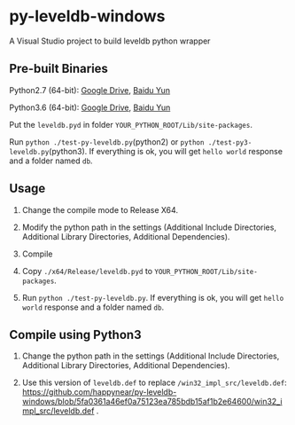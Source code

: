 # py-leveldb-windows
A Visual Studio project to build leveldb python wrapper

## Pre-built Binaries

Python2.7 (64-bit): [Google Drive](https://drive.google.com/open?id=0B0OhXbSTAU1HcFBJUTNyczF6RjQ), [Baidu Yun](http://pan.baidu.com/s/1dE3FDHR)

Python3.6 (64-bit): [Google Drive](https://drive.google.com/open?id=0B0OhXbSTAU1HLWFpS0NjcmZFZm8), [Baidu Yun](http://pan.baidu.com/s/1jI3LE8e)

Put the `leveldb.pyd` in folder `YOUR_PYTHON_ROOT/Lib/site-packages`. 

Run `python ./test-py-leveldb.py`(python2) or `python ./test-py3-leveldb.py`(python3). If everything is ok, you will get `hello world` response and a folder named `db`.

## Usage
1. Change the compile mode to Release X64.

2. Modify the python path in the settings (Additional Include Directories, Additional Library Directories, Additional Dependencies).

3. Compile

4. Copy `./x64/Release/leveldb.pyd` to `YOUR_PYTHON_ROOT/Lib/site-packages`.

5. Run `python ./test-py-leveldb.py`. If everything is ok, you will get `hello world` response and a folder named `db`.

## Compile using Python3
1. Change the python path in the settings (Additional Include Directories, Additional Library Directories, Additional Dependencies).

2. Use this version of `leveldb.def` to replace `/win32_impl_src/leveldb.def`: https://github.com/happynear/py-leveldb-windows/blob/5fa0361a46ef0a75123ea785bdb15af1b2e64600/win32_impl_src/leveldb.def .
